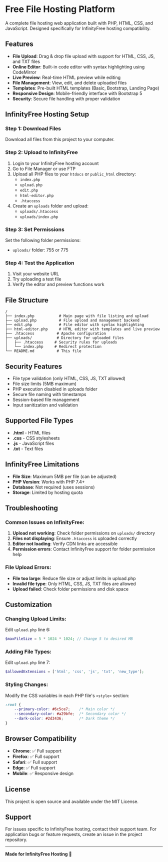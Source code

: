 # Free File Hosting Platform

A complete file hosting web application built with PHP, HTML, CSS, and JavaScript. Designed specifically for InfinityFree hosting compatibility.

## Features

- **File Upload**: Drag & drop file upload with support for HTML, CSS, JS, and TXT files
- **Online Editor**: Built-in code editor with syntax highlighting using CodeMirror
- **Live Preview**: Real-time HTML preview while editing
- **File Management**: View, edit, and delete uploaded files
- **Templates**: Pre-built HTML templates (Basic, Bootstrap, Landing Page)
- **Responsive Design**: Mobile-friendly interface with Bootstrap 5
- **Security**: Secure file handling with proper validation

## InfinityFree Hosting Setup

### Step 1: Download Files
Download all files from this project to your computer.

### Step 2: Upload to InfinityFree
1. Login to your InfinityFree hosting account
2. Go to File Manager or use FTP
3. Upload all PHP files to your `htdocs` or `public_html` directory:
   - `index.php`
   - `upload.php`
   - `edit.php`
   - `html-editor.php`
   - `.htaccess`
4. Create an `uploads` folder and upload:
   - `uploads/.htaccess`
   - `uploads/index.php`

### Step 3: Set Permissions
Set the following folder permissions:
- `uploads/` folder: 755 or 775

### Step 4: Test the Application
1. Visit your website URL
2. Try uploading a test file
3. Verify the editor and preview functions work

## File Structure

```
/
├── index.php           # Main page with file listing and upload
├── upload.php          # File upload and management backend
├── edit.php            # File editor with syntax highlighting  
├── html-editor.php     # HTML editor with templates and live preview
├── .htaccess          # Apache configuration
├── uploads/           # Directory for uploaded files
│   ├── .htaccess     # Security rules for uploads
│   └── index.php     # Redirect protection
└── README.md          # This file
```

## Security Features

- File type validation (only HTML, CSS, JS, TXT allowed)
- File size limits (5MB maximum)
- PHP execution disabled in uploads folder
- Secure file naming with timestamps
- Session-based file management
- Input sanitization and validation

## Supported File Types

- **.html** - HTML files
- **.css** - CSS stylesheets  
- **.js** - JavaScript files
- **.txt** - Text files

## InfinityFree Limitations

- **File Size**: Maximum 5MB per file (can be adjusted)
- **PHP Version**: Works with PHP 7.4+ 
- **Database**: Not required (uses sessions)
- **Storage**: Limited by hosting quota

## Troubleshooting

### Common Issues on InfinityFree:

1. **Upload not working**: Check folder permissions on `uploads/` directory
2. **Files not displaying**: Ensure `.htaccess` is uploaded correctly
3. **Editor not loading**: Verify CDN links are accessible
4. **Permission errors**: Contact InfinityFree support for folder permission help

### File Upload Errors:

- **File too large**: Reduce file size or adjust limits in upload.php
- **Invalid file type**: Only HTML, CSS, JS, TXT files are allowed
- **Upload failed**: Check folder permissions and disk space

## Customization

### Changing Upload Limits:
Edit `upload.php` line 6:
```php
$maxFileSize = 5 * 1024 * 1024; // Change 5 to desired MB
```

### Adding File Types:
Edit `upload.php` line 7:
```php
$allowedExtensions = ['html', 'css', 'js', 'txt', 'new_type'];
```

### Styling Changes:
Modify the CSS variables in each PHP file's `<style>` section:
```css
:root {
    --primary-color: #6c5ce7;    /* Main color */
    --secondary-color: #a29bfe;  /* Secondary color */
    --dark-color: #2d3436;       /* Dark theme */
}
```

## Browser Compatibility

- **Chrome**: ✅ Full support
- **Firefox**: ✅ Full support  
- **Safari**: ✅ Full support
- **Edge**: ✅ Full support
- **Mobile**: ✅ Responsive design

## License

This project is open source and available under the MIT License.

## Support

For issues specific to InfinityFree hosting, contact their support team.
For application bugs or feature requests, create an issue in the project repository.

---

**Made for InfinityFree Hosting** 🚀
